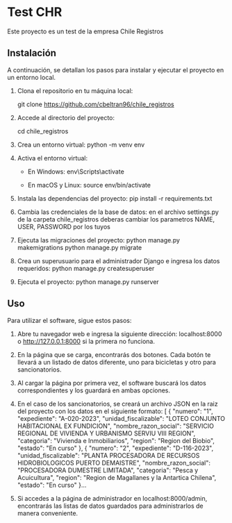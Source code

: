 # Test CHR

Este proyecto es un test de la empresa Chile Registros 

## Instalación

A continuación, se detallan los pasos para instalar y ejecutar el proyecto en un entorno local.

1. Clona el repositorio en tu máquina local:

   git clone https://github.com/cbeltran96/chile_registros

2. Accede al directorio del proyecto:

    cd chile_registros

3. Crea un entorno virtual:
    python -m venv env

4. Activa el entorno virtual:

    - En Windows:
    env\Scripts\activate
    
    - En macOS y Linux:
    source env/bin/activate
    
5. Instala las dependencias del proyecto:
    pip install -r requirements.txt

6. Cambia las credenciales de la base de datos:
    en el archivo settings.py de la carpeta chile_registros deberas cambiar los parametros NAME, USER, PASSWORD por los tuyos

7. Ejecuta las migraciones del proyecto:
    python manage.py makemigrations
    python manage.py migrate

8. Crea un superusuario para el administrador Django e ingresa los datos requeridos:
    python manage.py createsuperuser
    
9. Ejecuta el proyecto:
    python manage.py runserver



## Uso
Para utilizar el software, sigue estos pasos:

1. Abre tu navegador web e ingresa la siguiente dirección: localhost:8000 o http://127.0.0.1:8000 si la primera no funciona.

2. En la página que se carga, encontrarás dos botones. Cada botón te llevará a un listado de datos diferente, uno para bicicletas y otro para sancionatorios.

3. Al cargar la página por primera vez, el software buscará los datos correspondientes y los guardará en ambas opciones.

4. En el caso de los sancionatorios, se creará un archivo JSON en la raiz del proyecto con los datos en el siguiente formato:
    [
    {
        "numero": "1",
        "expediente": "A-020-2023",
        "unidad_fiscalizable": "LOTEO CONJUNTO HABITACIONAL EX FUNDICION",
        "nombre_razon_social": "SERVICIO REGIONAL DE VIVIENDA Y URBANISMO SERVIU VIII REGION",
        "categoria": "Vivienda e Inmobiliarios",
        "region": "Region del Biobio",
        "estado": "En curso"
    },
    {
        "numero": "2",
        "expediente": "D-116-2023",
        "unidad_fiscalizable": "PLANTA PROCESADORA DE RECURSOS HIDROBIOLOGICOS PUERTO DEMAISTRE",
        "nombre_razon_social": "PROCESADORA DUMESTRE LIMITADA",
        "categoria": "Pesca y Acuicultura",
        "region": "Region de Magallanes y la Antartica Chilena",
        "estado": "En curso"
    }...

5. Si accedes a la página de administrador en localhost:8000/admin, encontrarás las listas de datos guardados para administrarlos de manera conveniente.